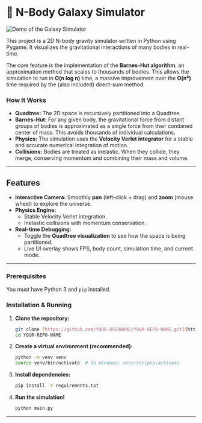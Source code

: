 # 🌌 N-Body Galaxy Simulator

![Demo of the Galaxy Simulator](demo.gif)

This project is a 2D N-body gravity simulator written in Python using Pygame. It visualizes the gravitational interactions of many bodies in real-time.

The core feature is the implementation of the **Barnes-Hut algorithm**, an approximation method that scales to thousands of bodies. This allows the simulation to run in **O(n log n)** time, a massive improvement over the **O(n²)** time required by the (also included) direct-sum method.

### How It Works

* **Quadtree:** The 2D space is recursively partitioned into a  Quadtree.
* **Barnes-Hut:** For any given body, the gravitational force from distant groups of bodies is approximated as a single force from their combined center of mass. This avoids thousands of individual calculations.
* **Physics:** The simulation uses the **Velocity Verlet integrator** for a stable and accurate numerical integration of motion.
* **Collisions:** Bodies are treated as inelastic. When they collide, they merge, conserving momentum and combining their mass and volume.

---

##  Features

* **Interactive Camera:** Smoothly **pan** (left-click + drag) and **zoom** (mouse wheel) to explore the universe.
* **Physics Engine:**
    * Stable Velocity Verlet integration.
    * Inelastic collisions with momentum conservation.
* **Real-time Debugging:**
    * Toggle the **Quadtree visualization** to see how the space is being partitioned.
    * Live UI overlay shows FPS, body count, simulation time, and current mode.

---

### Prerequisites

You must have Python 3 and `pip` installed.

### Installation & Running

1.  **Clone the repository:**
    ```bash
    git clone [https://github.com/YOUR-USERNAME/YOUR-REPO-NAME.git](https://github.com/YOUR-USERNAME/YOUR-REPO-NAME.git)
    cd YOUR-REPO-NAME
    ```

2.  **Create a virtual environment (recommended):**
    ```bash
    python -m venv venv
    source venv/bin/activate  # On Windows: venv\Scripts\activate
    ```

3.  **Install dependencies:**
    ```bash
    pip install -r requirements.txt
    ```

4.  **Run the simulation!**
    ```bash
    python main.py
    ```

---



